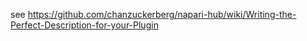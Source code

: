 see https://github.com/chanzuckerberg/napari-hub/wiki/Writing-the-Perfect-Description-for-your-Plugin
